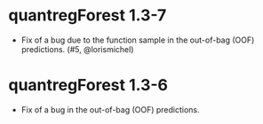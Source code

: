 # quantregForest 1.3-7

* Fix of a bug due to the function sample in the out-of-bag (OOF) predictions. (#5, @lorismichel)

# quantregForest 1.3-6

* Fix of a bug in the out-of-bag (OOF) predictions.


